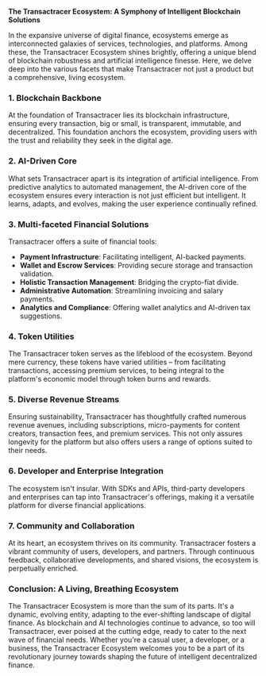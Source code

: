 **The Transactracer Ecosystem: A Symphony of Intelligent Blockchain Solutions**

In the expansive universe of digital finance, ecosystems emerge as interconnected galaxies of services, technologies, and platforms. Among these, the Transactracer Ecosystem shines brightly, offering a unique blend of blockchain robustness and artificial intelligence finesse. Here, we delve deep into the various facets that make Transactracer not just a product but a comprehensive, living ecosystem.

### 1. Blockchain Backbone

At the foundation of Transactracer lies its blockchain infrastructure, ensuring every transaction, big or small, is transparent, immutable, and decentralized. This foundation anchors the ecosystem, providing users with the trust and reliability they seek in the digital age.

### 2. AI-Driven Core

What sets Transactracer apart is its integration of artificial intelligence. From predictive analytics to automated management, the AI-driven core of the ecosystem ensures every interaction is not just efficient but intelligent. It learns, adapts, and evolves, making the user experience continually refined.

### 3. Multi-faceted Financial Solutions

Transactracer offers a suite of financial tools:

- **Payment Infrastructure**: Facilitating intelligent, AI-backed payments.
- **Wallet and Escrow Services**: Providing secure storage and transaction validation.
- **Holistic Transaction Management**: Bridging the crypto-fiat divide.
- **Administrative Automation**: Streamlining invoicing and salary payments.
- **Analytics and Compliance**: Offering wallet analytics and AI-driven tax suggestions.

### 4. Token Utilities

The Transactracer token serves as the lifeblood of the ecosystem. Beyond mere currency, these tokens have varied utilities – from facilitating transactions, accessing premium services, to being integral to the platform's economic model through token burns and rewards.

### 5. Diverse Revenue Streams

Ensuring sustainability, Transactracer has thoughtfully crafted numerous revenue avenues, including subscriptions, micro-payments for content creators, transaction fees, and premium services. This not only assures longevity for the platform but also offers users a range of options suited to their needs.

### 6. Developer and Enterprise Integration

The ecosystem isn't insular. With SDKs and APIs, third-party developers and enterprises can tap into Transactracer's offerings, making it a versatile platform for diverse financial applications.

### 7. Community and Collaboration

At its heart, an ecosystem thrives on its community. Transactracer fosters a vibrant community of users, developers, and partners. Through continuous feedback, collaborative developments, and shared visions, the ecosystem is perpetually enriched.

### Conclusion: A Living, Breathing Ecosystem

The Transactracer Ecosystem is more than the sum of its parts. It's a dynamic, evolving entity, adapting to the ever-shifting landscape of digital finance. As blockchain and AI technologies continue to advance, so too will Transactracer, ever poised at the cutting edge, ready to cater to the next wave of financial needs. Whether you're a casual user, a developer, or a business, the Transactracer Ecosystem welcomes you to be a part of its revolutionary journey towards shaping the future of intelligent decentralized finance.